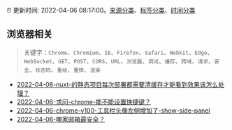 :alarm_clock: 更新时间: 2022-04-06 08:17:00。[来源分类](../README.md)、[标签分类](../TAGS.md)、[时间分类](../TIMELINE.md)

## 浏览器相关


> 关键字：`Chrome`、`Chromium`、`IE`、`Firefox`、`Safari`、`Webkit`、`Edge`、`WebSocket`、`GET`、`POST`、`CORS`、`URL`、`浏览器`、`调试`、`缓存`、`跨域`、`请求`、`安全`、`状态码`、`重绘`、`重排`、`渲染`



- [2022-04-06-nuxt-的静态项目每次部署都需要清缓存才能看到效果该怎么处理？](https://www.v2ex.com/t/845254) 
- [2022-04-06-求问-chrome-能不能设置快捷键？](https://www.v2ex.com/t/845252) 
- [2022-04-06-chrome-v100-工具栏头像左侧增加了-show-side-panel](https://www.v2ex.com/t/845248) 
- [2022-04-06-哪家邮箱最安全？](https://www.v2ex.com/t/845235) 